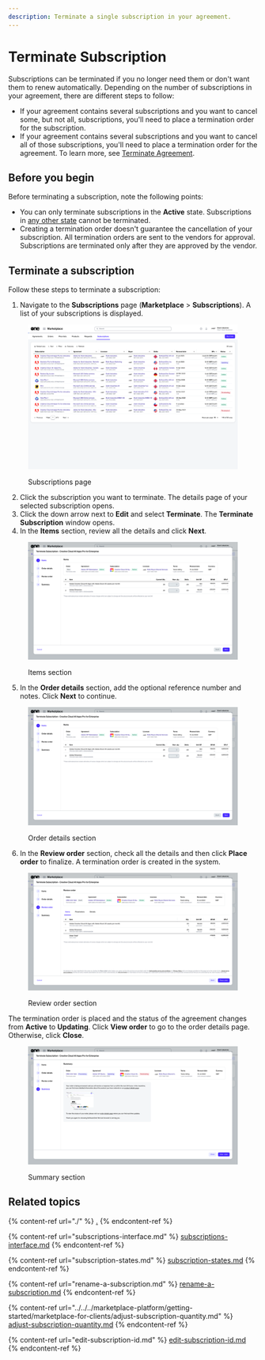 ```yaml
---
description: Terminate a single subscription in your agreement.
---
```


# Terminate Subscription

Subscriptions can be terminated if you no longer need them or don't want them to renew automatically. Depending on the number of subscriptions in your agreement, there are different steps to follow:

* If your agreement contains several subscriptions and you want to cancel some, but not all, subscriptions, you'll need to place a termination order for the subscription.&#x20;
* If your agreement contains several subscriptions and you want to cancel all of those subscriptions, you'll need to place a termination order for the agreement. To learn more, see [Terminate Agreement](../agreements/terminate-agreements.md).&#x20;

## Before you begin

Before terminating a subscription, note the following points:

* You can only terminate subscriptions in the **Active** state. Subscriptions in [any other state](subscription-states.md) cannot be terminated.
* Creating a termination order doesn't guarantee the cancellation of your subscription. All termination orders are sent to the vendors for approval. Subscriptions are terminated only after they are approved by the vendor.

## Terminate a subscription

Follow these steps to terminate a subscription:

1. Navigate to the **Subscriptions** page (**Marketplace** > **Subscriptions**). A list of your subscriptions is displayed.

<figure><img src="../../../.gitbook/assets/image (384).png" alt=""><figcaption><p>Subscriptions page</p></figcaption></figure>

2. Click the subscription you want to terminate. The details page of your selected subscription opens.
3. Click the down arrow next to **Edit** and select **Terminate**. The **Terminate Subscription** window opens.
4. In the **Items** section, review all the details and click **Next**.&#x20;

<figure><img src="../../../.gitbook/assets/image (385).png" alt=""><figcaption><p>Items section</p></figcaption></figure>

5. In the **Order details** section, add the optional reference number and notes. Click **Next** to continue.

<figure><img src="../../../.gitbook/assets/image (386).png" alt=""><figcaption><p>Order details section</p></figcaption></figure>

6. In the **Review order** section, check all the details and then click **Place order** to finalize. A termination order is created in the system.

<figure><img src="../../../.gitbook/assets/image (387).png" alt=""><figcaption><p>Review order section</p></figcaption></figure>

The termination order is placed and the status of the agreement changes from **Active** to **Updating**.  Click **View order** to go to the order details page. Otherwise, click **Close**.&#x20;

<figure><img src="../../../.gitbook/assets/image (388).png" alt=""><figcaption><p>Summary section</p></figcaption></figure>

## Related topics

{% content-ref url="./" %}
[.](./)
{% endcontent-ref %}

{% content-ref url="subscriptions-interface.md" %}
[subscriptions-interface.md](subscriptions-interface.md)
{% endcontent-ref %}

{% content-ref url="subscription-states.md" %}
[subscription-states.md](subscription-states.md)
{% endcontent-ref %}

{% content-ref url="rename-a-subscription.md" %}
[rename-a-subscription.md](rename-a-subscription.md)
{% endcontent-ref %}

{% content-ref url="../../../marketplace-platform/getting-started/marketplace-for-clients/adjust-subscription-quantity.md" %}
[adjust-subscription-quantity.md](../../../marketplace-platform/getting-started/marketplace-for-clients/adjust-subscription-quantity.md)
{% endcontent-ref %}

{% content-ref url="edit-subscription-id.md" %}
[edit-subscription-id.md](edit-subscription-id.md)
{% endcontent-ref %}
